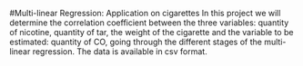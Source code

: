 #Multi-linear Regression: Application on cigarettes
In this project we will determine the correlation coefficient between the three variables: quantity of nicotine, quantity of tar, the weight of the cigarette and the variable to be estimated: quantity of CO, going through the different stages of the multi-linear regression.
The data is available in csv format. 
